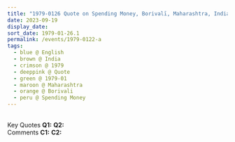 ```yaml
---
title: "1979-0126 Quote on Spending Money, Borivalī, Maharashtra, India"
date: 2023-09-19
display_date: 
sort_date: 1979-01-26.1
permalink: /events/1979-0122-a
tags:
  - blue @ English
  - brown @ India
  - crimson @ 1979
  - deeppink @ Quote
  - green @ 1979-01
  - maroon @ Maharashtra
  - orange @ Borivali
  - peru @ Spending Money
---
```


<br>

<wave-list>
  <list-title color="DarkSeaGreen" width="55">Key Quotes</list-title>
  <list-item color="BlanchedAlmond" width="280"><b>Q1:</b> <i></i></list-item>
  <list-item color="Lavender" width="280"><b>Q2:</b> <i></i></list-item>
</wave-list>

<br>

<wave-list>
  <list-title color="DarkSeaGreen" width="55">Comments</list-title>
  <list-item color="BlanchedAlmond" width="280"><b>C1:</b> <i></i></list-item>
  <list-item color="Lavender" width="280"><b>C2:</b> <i></i></list-item>
</wave-list>